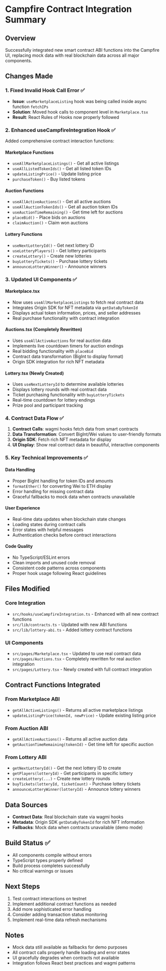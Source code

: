 # Campfire Contract Integration Summary

## Overview
Successfully integrated new smart contract ABI functions into the Campfire UI, replacing mock data with real blockchain data across all major components.

## Changes Made

### 1. Fixed Invalid Hook Call Error ✅
- **Issue**: `useMarketplaceListing` hook was being called inside async function `fetchIPs`
- **Solution**: Moved hook calls to component level in `Marketplace.tsx`
- **Result**: React Rules of Hooks now properly followed

### 2. Enhanced useCampfireIntegration Hook ✅
Added comprehensive contract interaction functions:

#### Marketplace Functions
- `useAllMarketplaceListings()` - Get all active listings
- `useAllListedTokenIds()` - Get all listed token IDs
- `updateListingPrice()` - Update listing price
- `purchaseToken()` - Buy listed tokens

#### Auction Functions
- `useAllActiveAuctions()` - Get all active auctions
- `useAllAuctionTokenIds()` - Get all auction token IDs
- `useAuctionTimeRemaining()` - Get time left for auctions
- `placeBid()` - Place bids on auctions
- `claimAuction()` - Claim won auctions

#### Lottery Functions
- `useNextLotteryId()` - Get next lottery ID
- `useLotteryPlayers()` - Get lottery participants
- `createLottery()` - Create new lotteries
- `buyLotteryTickets()` - Purchase lottery tickets
- `announceLotteryWinner()` - Announce winners

### 3. Updated UI Components ✅

#### Marketplace.tsx
- Now uses `useAllMarketplaceListings` to fetch real contract data
- Integrates Origin SDK for NFT metadata via `getDataByTokenId`
- Displays actual token information, prices, and seller addresses
- Real purchase functionality with contract integration

#### Auctions.tsx (Completely Rewritten)
- Uses `useAllActiveAuctions` for real auction data
- Implements live countdown timers for auction endings
- Real bidding functionality with `placeBid`
- Contract data transformation (BigInt to display format)
- Origin SDK integration for rich NFT metadata

#### Lottery.tsx (Newly Created)
- Uses `useNextLotteryId` to determine available lotteries
- Displays lottery rounds with real contract data
- Ticket purchasing functionality with `buyLotteryTickets`
- Real-time countdown for lottery endings
- Prize pool and participant tracking

### 4. Contract Data Flow ✅
1. **Contract Calls**: wagmi hooks fetch data from smart contracts
2. **Data Transformation**: Convert BigInt/Wei values to user-friendly formats
3. **Origin SDK**: Fetch rich NFT metadata for display
4. **UI Display**: Show real contract data in beautiful, interactive components

### 5. Key Technical Improvements ✅

#### Data Handling
- Proper BigInt handling for token IDs and amounts
- `formatEther()` for converting Wei to ETH display
- Error handling for missing contract data
- Graceful fallbacks to mock data when contracts unavailable

#### User Experience
- Real-time data updates when blockchain state changes
- Loading states during contract calls
- Error states with helpful messages
- Authentication checks before contract interactions

#### Code Quality
- No TypeScript/ESLint errors
- Clean imports and unused code removal
- Consistent code patterns across components
- Proper hook usage following React guidelines

## Files Modified

### Core Integration
- `src/hooks/useCampfireIntegration.ts` - Enhanced with all new contract functions
- `src/lib/contracts.ts` - Updated with new ABI functions
- `src/lib/lottery-abi.ts` - Added lottery contract functions

### UI Components
- `src/pages/Marketplace.tsx` - Updated to use real contract data
- `src/pages/Auctions.tsx` - Completely rewritten for real auction integration
- `src/pages/Lottery.tsx` - Newly created with full contract integration

## Contract Functions Integrated

### From Marketplace ABI
- `getAllActiveListings()` - Returns all active marketplace listings
- `updateListingPrice(tokenId, newPrice)` - Update existing listing price

### From Auction ABI  
- `getAllActiveAuctions()` - Returns all active auction data
- `getAuctionTimeRemaining(tokenId)` - Get time left for specific auction

### From Lottery ABI
- `getNextLotteryId()` - Get the next lottery ID to create
- `getPlayers(lotteryId)` - Get participants in specific lottery
- `createLottery(...)` - Create new lottery rounds
- `buyTickets(lotteryId, ticketCount)` - Purchase lottery tickets
- `announceLotteryWinner(lotteryId)` - Announce lottery winners

## Data Sources
- **Contract Data**: Real blockchain state via wagmi hooks
- **Metadata**: Origin SDK `getDataByTokenId` for rich NFT information
- **Fallbacks**: Mock data when contracts unavailable (demo mode)

## Build Status ✅
- All components compile without errors
- TypeScript types properly defined
- Build process completes successfully
- No critical warnings or issues

## Next Steps
1. Test contract interactions on testnet
2. Implement additional contract functions as needed
3. Add more sophisticated error handling
4. Consider adding transaction status monitoring
5. Implement real-time data refresh mechanisms

## Notes
- Mock data still available as fallbacks for demo purposes
- All contract calls properly handle loading and error states
- UI gracefully degrades when contracts not available
- Integration follows React best practices and wagmi patterns
